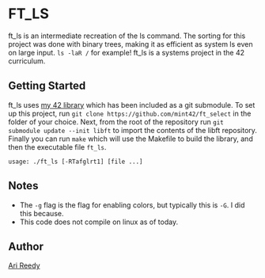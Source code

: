 # FT_LS

ft_ls is an intermediate recreation of the ls command. The sorting for this project was done with binary trees, making it as efficient as system ls even on large input. `ls -laR /` for example! ft_ls is a systems project in the 42 curriculum.

## Getting Started

ft_ls uses [my 42 library](https://github.com/mint42/libft) which has been included as a git submodule. To set up this project, run `git clone https://github.com/mint42/ft_select` in the folder of your choice. Next, from the root of the repository run `git submodule update --init libft` to import the contents of the libft repository. Finally you can run `make` which will use the Makefile to build the library, and then the executable file `ft_ls`.

```
usage: ./ft_ls [-RTafglrt1] [file ...]
```

## Notes

- The `-g` flag is the flag for enabling colors, but typically this is `-G`. I did this because.
- This code does not compile on linux as of today.

## Author

[Ari Reedy](https://github.com/mint42/)

